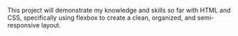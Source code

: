 This project will demonstrate my knowledge and skills so far with HTML and CSS,
specifically using flexbox to create a clean, organized, and semi-responsive
layout.